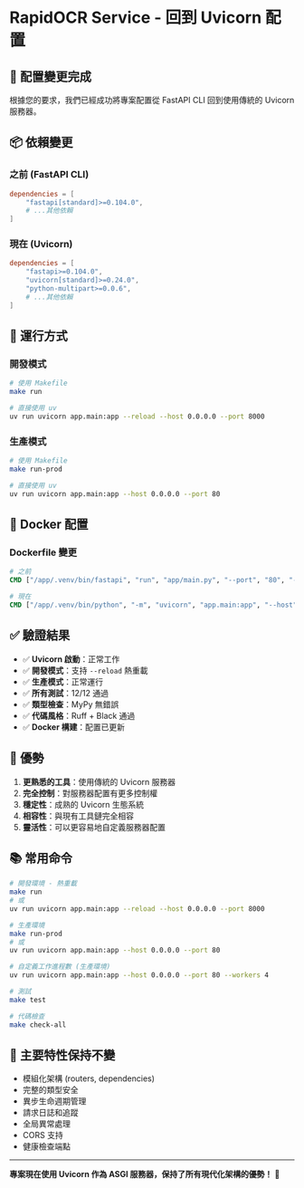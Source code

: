 # RapidOCR Service - 回到 Uvicorn 配置

## 🔄 配置變更完成

根據您的要求，我們已經成功將專案配置從 FastAPI CLI 回到使用傳統的 Uvicorn 服務器。

## 📦 依賴變更

### 之前 (FastAPI CLI)
```toml
dependencies = [
    "fastapi[standard]>=0.104.0",
    # ...其他依賴
]
```

### 現在 (Uvicorn)
```toml
dependencies = [
    "fastapi>=0.104.0",
    "uvicorn[standard]>=0.24.0",
    "python-multipart>=0.0.6",
    # ...其他依賴
]
```

## 🚀 運行方式

### 開發模式
```bash
# 使用 Makefile
make run

# 直接使用 uv
uv run uvicorn app.main:app --reload --host 0.0.0.0 --port 8000
```

### 生產模式
```bash
# 使用 Makefile
make run-prod

# 直接使用 uv
uv run uvicorn app.main:app --host 0.0.0.0 --port 80
```

## 🐳 Docker 配置

### Dockerfile 變更
```dockerfile
# 之前
CMD ["/app/.venv/bin/fastapi", "run", "app/main.py", "--port", "80", "--host", "0.0.0.0"]

# 現在
CMD ["/app/.venv/bin/python", "-m", "uvicorn", "app.main:app", "--host", "0.0.0.0", "--port", "80"]
```

## ✅ 驗證結果

- ✅ **Uvicorn 啟動**：正常工作
- ✅ **開發模式**：支持 `--reload` 熱重載
- ✅ **生產模式**：正常運行
- ✅ **所有測試**：12/12 通過
- ✅ **類型檢查**：MyPy 無錯誤
- ✅ **代碼風格**：Ruff + Black 通過
- ✅ **Docker 構建**：配置已更新

## 🎯 優勢

1. **更熟悉的工具**：使用傳統的 Uvicorn 服務器
2. **完全控制**：對服務器配置有更多控制權
3. **穩定性**：成熟的 Uvicorn 生態系統
4. **相容性**：與現有工具鏈完全相容
5. **靈活性**：可以更容易地自定義服務器配置

## 📚 常用命令

```bash
# 開發環境 - 熱重載
make run
# 或
uv run uvicorn app.main:app --reload --host 0.0.0.0 --port 8000

# 生產環境
make run-prod
# 或
uv run uvicorn app.main:app --host 0.0.0.0 --port 80

# 自定義工作進程數 (生產環境)
uv run uvicorn app.main:app --host 0.0.0.0 --port 80 --workers 4

# 測試
make test

# 代碼檢查
make check-all
```

## 🔧 主要特性保持不變

- 模組化架構 (routers, dependencies)
- 完整的類型安全
- 異步生命週期管理
- 請求日誌和追蹤
- 全局異常處理
- CORS 支持
- 健康檢查端點

---

**專案現在使用 Uvicorn 作為 ASGI 服務器，保持了所有現代化架構的優勢！** 🚀

